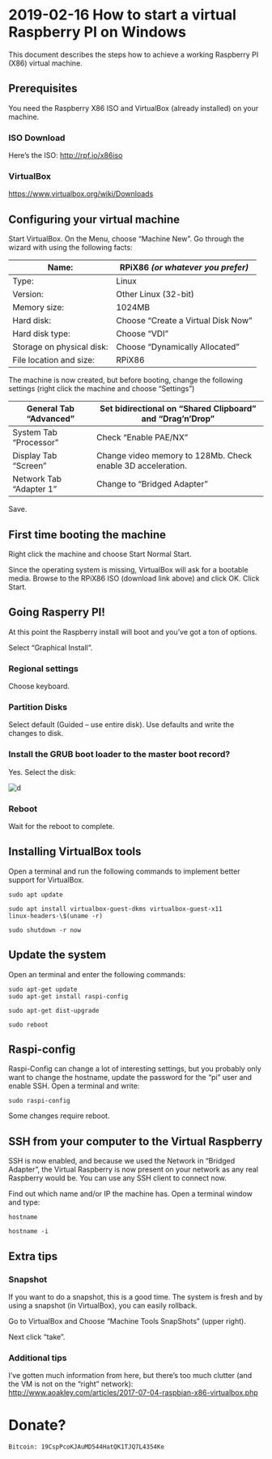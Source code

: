 # 2019-02-16 How to start a virtual Raspberry PI on Windows


This document describes the steps how to achieve a working Raspberry PI (X86)
virtual machine.

## Prerequisites

You need the Raspberry X86 ISO and VirtualBox (already installed) on your
machine.

### ISO Download

Here’s the ISO: <http://rpf.io/x86iso>

### VirtualBox

<https://www.virtualbox.org/wiki/Downloads>

## Configuring your virtual machine

Start VirtualBox. On the Menu, choose “Machine New”. Go through the wizard with
using the following facts:

| Name:                     | RPiX86 _(or whatever you prefer)_  |
| ------------------------- | ---------------------------------- |
| Type:                     | Linux                              |
| Version:                  | Other Linux (32-bit)               |
| Memory size:              | 1024MB                             |
| Hard disk:                | Choose “Create a Virtual Disk Now” |
| Hard disk type:           | Choose “VDI”                       |
| Storage on physical disk: | Choose “Dynamically Allocated”     |
| File location and size:   | RPiX86                             |

The machine is now created, but before booting, change the following settings
(right click the machine and choose “Settings”)

| General Tab “Advanced”  | Set bidirectional on “Shared Clipboard” and “Drag’n’Drop”   |
| ----------------------- | ----------------------------------------------------------- |
| System Tab “Processor”  | Check “Enable PAE/NX”                                       |
| Display Tab “Screen”    | Change video memory to 128Mb. Check enable 3D acceleration. |
| Network Tab “Adapter 1” | Change to “Bridged Adapter”                                 |

Save.

## First time booting the machine

Right click the machine and choose Start Normal Start.

Since the operating system is missing, VirtualBox will ask for a bootable media.
Browse to the RPiX86 ISO (download link above) and click OK. Click Start.

## Going Rasperry PI!

At this point the Raspberry install will boot and you’ve got a ton of options.

Select “Graphical Install”.

### Regional settings

Choose keyboard.

### Partition Disks

Select default (Guided – use entire disk). Use defaults and write the changes to
disk.

### Install the GRUB boot loader to the master boot record?

Yes. Select the disk:

![d](media/70b9bda1383f0452fc374261aade07c9.png)

### Reboot

Wait for the reboot to complete.

## Installing VirtualBox tools

Open a terminal and run the following commands to implement better support for
VirtualBox.

```
sudo apt update

sudo apt install virtualbox-guest-dkms virtualbox-guest-x11
linux-headers-\$(uname -r)

sudo shutdown -r now
```

## Update the system

Open an terminal and enter the following commands:

```
sudo apt-get update
sudo apt-get install raspi-config

sudo apt-get dist-upgrade

sudo reboot
```

## Raspi-config

Raspi-Config can change a lot of interesting settings, but you probably only want to
change the hostname, update the password for the “pi” user and enable SSH. Open
a terminal and write:

```
sudo raspi-config
```

Some changes require reboot.

## SSH from your computer to the Virtual Raspberry

SSH is now enabled, and because we used the Network in “Bridged Adapter”, the
Virtual Raspberry is now present on your network as any real Raspberry would be.
You can use any SSH client to connect now.

Find out which name and/or IP the machine has. Open a terminal window and type:

```
hostname

hostname -i
```

## Extra tips

### Snapshot

If you want to do a snapshot, this is a good time. The system is fresh and by
using a snapshot (in VirtualBox), you can easily rollback.

Go to VirtualBox and Choose “Machine Tools SnapShots” (upper right).

Next click “take”.

### Additional tips

I’ve gotten much information from here, but there’s too much clutter (and the VM
is not on the “right” network):
<http://www.aoakley.com/articles/2017-07-04-raspbian-x86-virtualbox.php>

# Donate?

```
Bitcoin: 19CspPcoKJAuMD544HatQK1TJQ7L4354Ke
```
